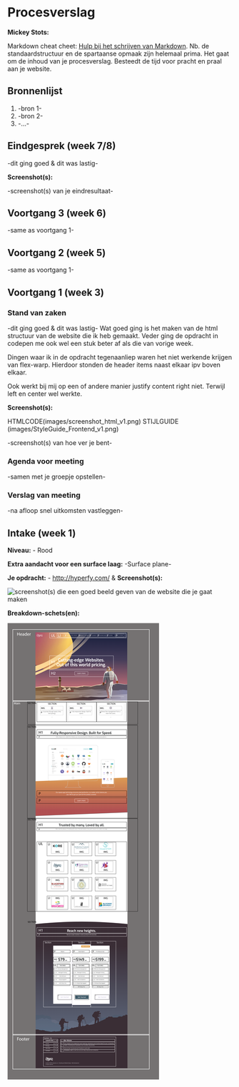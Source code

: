 # Procesverslag
**Mickey Stots:** 

Markdown cheat cheet: [Hulp bij het schrijven van Markdown](https://github.com/adam-p/markdown-here/wiki/Markdown-Cheatsheet). Nb. de standaardstructuur en de spartaanse opmaak zijn helemaal prima. Het gaat om de inhoud van je procesverslag. Besteedt de tijd voor pracht en praal aan je website.



## Bronnenlijst
1. -bron 1-
2. -bron 2-
3. -...-



## Eindgesprek (week 7/8)

-dit ging goed & dit was lastig-

**Screenshot(s):**

-screenshot(s) van je eindresultaat-



## Voortgang 3 (week 6)

-same as voortgang 1-



## Voortgang 2 (week 5)

-same as voortgang 1-




## Voortgang 1 (week 3)

### Stand van zaken

-dit ging goed & dit was lastig- Wat goed ging is het maken van de html structuur van de website die ik heb gemaakt. Veder ging de opdracht in codepen me ook wel een stuk beter af als die van vorige week. 

Dingen waar ik in de opdracht tegenaanliep waren het niet werkende krijgen van flex-warp. Hierdoor stonden de header items naast elkaar ipv boven elkaar. 

Ook werkt bij mij op een of andere manier justify content right niet. Terwijl left en center wel werkte. 

**Screenshot(s):**

HTMLCODE(images/screenshot_html_v1.png)
STIJLGUIDE (images/StyleGuide_Frontend_v1.png)

-screenshot(s) van hoe ver je bent-

### Agenda voor meeting

-samen met je groepje opstellen-

### Verslag van meeting

-na afloop snel uitkomsten vastleggen-



## Intake (week 1)

**Niveau:** - Rood

**Extra aandacht voor een surface laag:** -Surface plane-

**Je opdracht:** - http://hyperfy.com/ & 
**Screenshot(s):**

![screenshot(s) die een goed beeld geven van de website die je gaat maken](images/screenshot_fullwebsite.png)

**Breakdown-schets(en):**

![-voorlopige breakdownschets(en) van een of beide pagina's van de site die je gaat maken-](images/screenshot_breakdown_schets.png)
